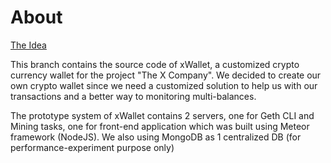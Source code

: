 # About
[The Idea](http://the-x-company.surge.sh/)

This branch contains the source code of xWallet, a customized crypto currency wallet for the project "The X Company".
We decided to create our own crypto wallet since we need a customized solution to help us with our transactions and a better way to monitoring multi-balances.

The prototype system of xWallet contains 2 servers, one for Geth CLI and Mining tasks, one for front-end application which was built using Meteor framework (NodeJS).
We also using MongoDB as 1 centralized DB (for performance-experiment purpose only)
